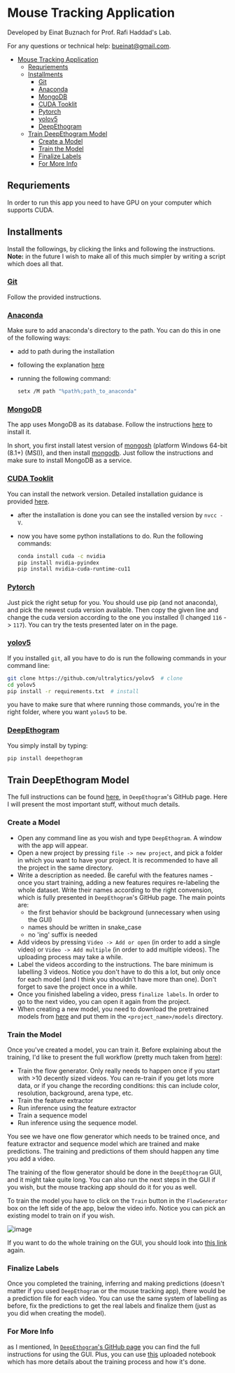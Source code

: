 # Mouse Tracking Application

Developed by Einat Buznach for Prof. Rafi Haddad's Lab.

For any questions or technical help: bueinat@gmail.com.

<!-- TOC -->

- [Mouse Tracking Application](#mouse-tracking-application)
  - [Requriements](#requriements)
  - [Installments](#installments)
    - [Git](#git)
    - [Anaconda](#anaconda)
    - [MongoDB](#mongodb)
    - [CUDA Tooklit](#cuda-tooklit)
    - [Pytorch](#pytorch)
    - [yolov5](#yolov5)
    - [DeepEthogram](#deepethogram)
  - [Train DeepEthogram Model](#train-deepethogram-model)
    - [Create a Model](#create-a-model)
    - [Train the Model](#train-the-model)
    - [Finalize Labels](#finalize-labels)
    - [For More Info](#for-more-info)

<!-- /TOC -->

## Requriements

In order to run this app you need to have GPU on your computer which supports CUDA.

## Installments

Install the followings, by clicking the links and following the instructions.
**Note:** in the future I wish to make all of this much simpler by writing a script which does all that.

### [Git](https://git-scm.com/download/win)

Follow the provided instructions.

### [Anaconda](https://www.anaconda.com/)

Make sure to add anaconda's directory to the path. You can do this in one of the following ways:

- add to path during the installation
- following the explanation [here](https://www.computerhope.com/issues/ch000549.htm#windows10)
- running the following command:

  ```bash
  setx /M path "%path%;path_to_anaconda"
  ```

### [MongoDB](https://www.mongodb.com/)

The app uses MongoDB as its database. Follow the instructions [here](https://www.mongodb.com/docs/manual/tutorial/install-mongodb-on-windows/) to install it.

In short, you first install latest version of [mongosh](https://www.mongodb.com/docs/mongodb-shell/install/#std-label-mdb-shell-install) (platform Windows 64-bit (8.1+) (MSI)), and then install [mongodb](https://www.mongodb.com/try/download/community?tck=docs_server). Just follow the instructions and make sure to install MongoDB as a service.

### [CUDA Tooklit](https://developer.nvidia.com/cuda-downloads)

You can install the network version. Detailed installation guidance is provided [here](https://docs.nvidia.com/cuda/cuda-installation-guide-microsoft-windows/index.html).

- after the installation is done you can see the installed version by `nvcc -V`.
- now you have some python installations to do. Run the following commands:

  ```bash
  conda install cuda -c nvidia
  pip install nvidia-pyindex
  pip install nvidia-cuda-runtime-cu11
  ```

### [Pytorch](https://pytorch.org/get-started/locally/)

Just pick the right setup for you. You should use pip (and not anaconda), and pick the newest cuda version available. Then copy the given line and change the cuda version according to the one you installed (I changed `116` -> `117`). You can try the tests presented later on in the page.

### [yolov5](https://github.com/ultralytics/yolov5)

If you installed `git`, all you have to do is run the following commands in your command line:

```bash
git clone https://github.com/ultralytics/yolov5  # clone
cd yolov5
pip install -r requirements.txt  # install
```

you have to make sure that where running those commands, you're in the right folder, where you want `yolov5` to be.
<!--comment: it's better if I do it myself and install it in the place I find better (i.e. ProgramData) -->

### [DeepEthogram](https://github.com/jbohnslav/deepethogram)

You simply install by typing:

```bash
pip install deepethogram
```

<!-- comment: I should add the moving files to a script which follows the installment (find it in the lab's computer)
                plus, download the pretrained models and add them to new ...-->

## Train DeepEthogram Model

The full instructions can be found [here](https://github.com/jbohnslav/deepethogram/blob/master/docs/using_gui.md), in `DeepEthogram`'s GitHub page. Here I will present the most important stuff, without much details.

### Create a Model
- Open any command line as you wish and type `DeepEthogram`. A window with the app will appear.
- Open a new project by pressing `file -> new project`, and pick a folder in which you want to have your project. It is recommended to have all the project in the same directory.
- Write a description as needed. Be careful with the features names - once you start training, adding a new features requires re-labeling the whole dataset. Write their names according to the right convension, which is fully presented in `DeepEthogram`'s GitHub page. The main points are:
  - the first behavior should be background (unnecessary when using the GUI)
  - names should be written in snake_case
  - no 'ing' suffix is needed
- Add videos by pressing `Video -> Add or open` (in order to add a single video) or `Video -> Add multiple` (in order to add multiple videos). The uploading process may take a while.
- Label the videos according to the instructions. The bare minimum is labelling 3 videos. Notice you don't have to do this a lot, but only once for each model (and I think you shouldn't have more than one). Don't forget to save the project once in a while.
- Once you finished labeling a video, press `finalize labels`. In order to go to the next video, you can open it again from the project.
- When creating a new model, you need to download the pretrained models from [here](https://drive.google.com/file/d/1ntIZVbOG1UAiFVlsAAuKEBEVCVevyets/view?usp=sharing) and put them in the `<project_name>/models` directory.

### Train the Model
Once you've created a model, you can train it. Before explaining about the training, I'd like to present the full workflow (pretty much taken from [here](https://colab.research.google.com/drive/1Nf9FU7FD77wgvbUFc608839v2jPYgDhd?usp=sharing#scrollTo=MDeo73x1dejq)):
- Train the flow generator. Only really needs to happen once if you start with >10 decently sized videos. You can re-train if you get lots more data, or if you change the recording conditions: this can include color, resolution, background, arena type, etc.
- Train the feature extractor
- Run inference using the feature extractor
- Train a sequence model
- Run inference using the sequence model.

You see we have one flow generator which needs to be trained once, and feature extractor and sequence model which are trained and make predictions. The training and predictions of them should happen any time you add a video.

The training of the flow generator should be done in the `DeepEthogram` GUI, and it might take quite long. You can also run the next steps in the GUI if you wish, but the mouse tracking app should do it for you as well.

To train the model you have to click on the `Train` button in the `FlowGenerator` box on the left side of the app, below the video info. Notice you can pick an existing model to train on if you wish.

![image](https://user-images.githubusercontent.com/62245924/209649536-61508df4-e882-461d-a95d-45696128bc65.png)

If you want to do the whole training on the GUI, you should look into [this link](https://github.com/jbohnslav/deepethogram/blob/master/docs/using_gui.md) again.
 
 ### Finalize Labels
 Once you completed the training, inferring and making predictions (doesn't matter if you used `DeepEthogram` or the mouse tracking app), there would be a prediction file for each video. You can use the same system of labelling as before, fix the predictions to get the real labels and finalize them (just as you did when creating the model).
 
### For More Info
as I mentioned, In [`DeepEthogram`'s GitHub page](https://github.com/jbohnslav/deepethogram/blob/master/docs/using_gui.md) you can find the full instructions for using the GUI. Plus, you can use [this](https://colab.research.google.com/drive/1Nf9FU7FD77wgvbUFc608839v2jPYgDhd?usp=sharing) uploaded notebook which has more details about the training process and how it's done.
